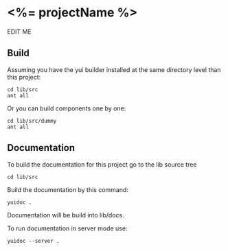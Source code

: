 # <%= projectName %>

EDIT ME

## Build

Assuming you have the yui builder installed at the same directory level than this project:

    cd lib/src
    ant all

Or you can build components one by one:

    cd lib/src/dummy
    ant all

## Documentation

To build the documentation for this project go to the lib source tree

    cd lib/src

Build the documentation by this command:

    yuidoc .

Documentation will be build into lib/docs.

To run documentation in server mode use:

	yuidoc --server .
